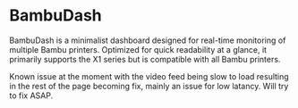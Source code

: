 
# BambuDash

BambuDash is a minimalist dashboard designed for real-time monitoring of multiple Bambu printers. Optimized for quick readability at a glance, it primarily supports the X1 series but is compatible with all Bambu printers.

Known issue at the moment with the video feed being slow to load resulting in the rest of the page becoming fix, mainly an issue for low latancy. Will try to fix ASAP.
